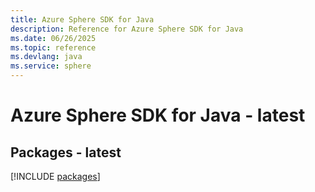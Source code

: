 ```yaml
---
title: Azure Sphere SDK for Java
description: Reference for Azure Sphere SDK for Java
ms.date: 06/26/2025
ms.topic: reference
ms.devlang: java
ms.service: sphere
---
```

# Azure Sphere SDK for Java - latest
## Packages - latest
[!INCLUDE [packages](sphere-index.md)]